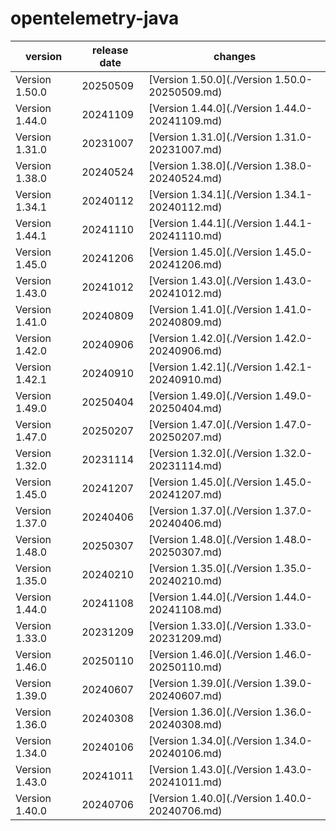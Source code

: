 # opentelemetry-java	


|version|release date|changes|
|---|---|---|
|Version 1.50.0|20250509|[Version 1.50.0](./Version 1.50.0-20250509.md)|
|Version 1.44.0|20241109|[Version 1.44.0](./Version 1.44.0-20241109.md)|
|Version 1.31.0|20231007|[Version 1.31.0](./Version 1.31.0-20231007.md)|
|Version 1.38.0|20240524|[Version 1.38.0](./Version 1.38.0-20240524.md)|
|Version 1.34.1|20240112|[Version 1.34.1](./Version 1.34.1-20240112.md)|
|Version 1.44.1|20241110|[Version 1.44.1](./Version 1.44.1-20241110.md)|
|Version 1.45.0|20241206|[Version 1.45.0](./Version 1.45.0-20241206.md)|
|Version 1.43.0|20241012|[Version 1.43.0](./Version 1.43.0-20241012.md)|
|Version 1.41.0|20240809|[Version 1.41.0](./Version 1.41.0-20240809.md)|
|Version 1.42.0|20240906|[Version 1.42.0](./Version 1.42.0-20240906.md)|
|Version 1.42.1|20240910|[Version 1.42.1](./Version 1.42.1-20240910.md)|
|Version 1.49.0|20250404|[Version 1.49.0](./Version 1.49.0-20250404.md)|
|Version 1.47.0|20250207|[Version 1.47.0](./Version 1.47.0-20250207.md)|
|Version 1.32.0|20231114|[Version 1.32.0](./Version 1.32.0-20231114.md)|
|Version 1.45.0|20241207|[Version 1.45.0](./Version 1.45.0-20241207.md)|
|Version 1.37.0|20240406|[Version 1.37.0](./Version 1.37.0-20240406.md)|
|Version 1.48.0|20250307|[Version 1.48.0](./Version 1.48.0-20250307.md)|
|Version 1.35.0|20240210|[Version 1.35.0](./Version 1.35.0-20240210.md)|
|Version 1.44.0|20241108|[Version 1.44.0](./Version 1.44.0-20241108.md)|
|Version 1.33.0|20231209|[Version 1.33.0](./Version 1.33.0-20231209.md)|
|Version 1.46.0|20250110|[Version 1.46.0](./Version 1.46.0-20250110.md)|
|Version 1.39.0|20240607|[Version 1.39.0](./Version 1.39.0-20240607.md)|
|Version 1.36.0|20240308|[Version 1.36.0](./Version 1.36.0-20240308.md)|
|Version 1.34.0|20240106|[Version 1.34.0](./Version 1.34.0-20240106.md)|
|Version 1.43.0|20241011|[Version 1.43.0](./Version 1.43.0-20241011.md)|
|Version 1.40.0|20240706|[Version 1.40.0](./Version 1.40.0-20240706.md)|
